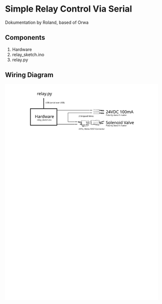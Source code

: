 # Simple Relay Control Via Serial
Dokumentation by Roland, based of Orwa

## Components
1. Hardware
2. relay_sketch.ino
3. relay.py

## Wiring Diagram
![Wiring Diagram](https://raw.githubusercontent.com/Ron-van-Doom/USB-to-Relay/e623eb2e06e0f0200ab732760d619275dac456ee/Wiring%20Diagram.svg?token=AP6SIGERSTSAPBMACPLMG72642CHU)
